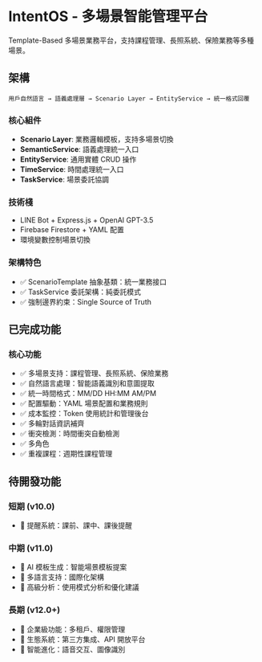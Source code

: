 # IntentOS - 多場景智能管理平台

Template-Based 多場景業務平台，支持課程管理、長照系統、保險業務等多種場景。

## 架構

```
用戶自然語言 → 語義處理層 → Scenario Layer → EntityService → 統一格式回覆
```

### 核心組件
- **Scenario Layer**: 業務邏輯模板，支持多場景切換
- **SemanticService**: 語義處理統一入口
- **EntityService**: 通用實體 CRUD 操作
- **TimeService**: 時間處理統一入口
- **TaskService**: 場景委託協調

### 技術棧
- LINE Bot + Express.js + OpenAI GPT-3.5
- Firebase Firestore + YAML 配置
- 環境變數控制場景切換

### 架構特色
- ✅ ScenarioTemplate 抽象基類：統一業務接口
- ✅ TaskService 委託架構：純委託模式
- ✅ 強制邊界約束：Single Source of Truth

## 已完成功能

### 核心功能
- ✅ 多場景支持：課程管理、長照系統、保險業務
- ✅ 自然語言處理：智能語義識別和意圖提取
- ✅ 統一時間格式：MM/DD HH:MM AM/PM
- ✅ 配置驅動：YAML 場景配置和業務規則
- ✅ 成本監控：Token 使用統計和管理後台
- ✅ 多輪對話資訊補齊
- ✅ 衝突檢測：時間衝突自動檢測
- ✅ 多角色
- ✅ 重複課程：週期性課程管理

## 待開發功能

### 短期 (v10.0)
- 🔄 提醒系統：課前、課中、課後提醒



### 中期 (v11.0)
- 🔄 AI 模板生成：智能場景模板提案
- 🔄 多語言支持：國際化架構
- 🔄 高級分析：使用模式分析和優化建議

### 長期 (v12.0+)
- 🔄 企業級功能：多租戶、權限管理
- 🔄 生態系統：第三方集成、API 開放平台
- 🔄 智能進化：語音交互、圖像識別